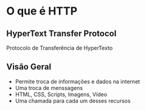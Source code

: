 # O que é HTTP

## HyperText Transfer Protocol
Protocolo de Transferência de HyperTexto

## Visão Geral
* Permite troca de informações e dados na internet
* Uma troca de menssagens
* HTML, CSS, Scripts, Imagens, Vídeo
* Uma chamada para cada um desses recursos

